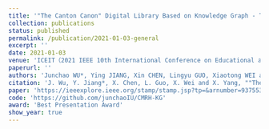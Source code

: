 ```yaml
---
title: '"The Canton Canon" Digital Library Based on Knowledge Graph - Taking the Revolutionary Archives of Canton in the Republic of China as an Example'
collection: publications
status: published
permalink: /publication/2021-01-03-general
excerpt: ''
date: 2021-01-03
venue: 'ICEIT（2021 IEEE 10th International Conference on Educational and Information Technology）2021'
paperurl: ''
authors: 'Junchao WU*, Ying JIANG, Xin CHEN, Lingyu GUO, Xiaotong WEI and Xiaoyan YANG'
citation: 'J. Wu, Y. Jiang*, X. Chen, L. Guo, X. Wei and X. Yang, ""The Canton Canon" Digital Library Based on Knowledge Graph - Taking the Revolutionary Archives of Canton in the Republic of China as an Example," 2021 10th International Conference on Educational and Information Technology (ICEIT), 2021, pp. 171-179, doi: 10.1109/ICEIT51700.2021.9375538.'
paper: 'https://ieeexplore.ieee.org/stamp/stamp.jsp?tp=&arnumber=9375538'
code: 'https://github.com/junchaoIU/CMRH-KG'
award: 'Best Presentation Award'
show_year: true
---
```

